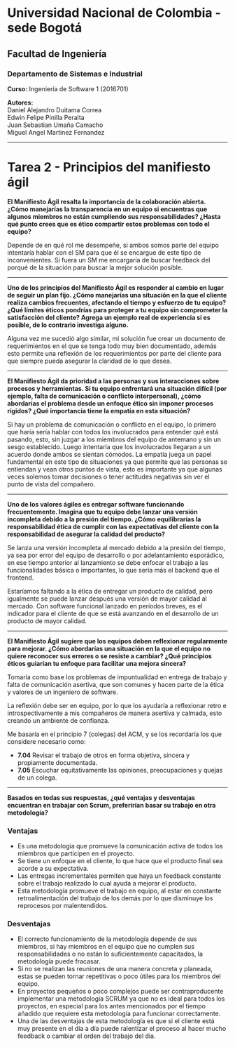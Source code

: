 # Universidad Nacional de Colombia - sede Bogotá

## Facultad de Ingeniería

### Departamento de Sistemas e Industrial

**Curso:** Ingeniería de Software 1 (2016701)

**Autores:**  
Daniel Alejandro Duitama Correa  
Edwin Felipe Pinilla Peralta  
Juan Sebastian Umaña Camacho  
Miguel Angel Martinez Fernandez  

---

# Tarea 2 - Principios del manifiesto ágil

**El Manifiesto Ágil resalta la importancia de la colaboración abierta. ¿Cómo manejarías la transparencia en un equipo si encuentras que algunos miembros no están cumpliendo sus responsabilidades? ¿Hasta qué punto crees que es ético compartir estos problemas con todo el equipo?**  

Depende de en qué rol me desempeñe, si ambos somos parte del equipo intentaría hablar con el SM para que él se encargue de este tipo de inconvenientes. Si fuera un SM me encargaría de buscar feedback del porqué de la situación para buscar la mejor solución posible.

---

**Uno de los principios del Manifiesto Ágil es responder al cambio en lugar de seguir un plan fijo. ¿Cómo manejarías una situación en la que el cliente realiza cambios frecuentes, afectando el tiempo y esfuerzo de tu equipo? ¿Qué límites éticos pondrías para proteger a tu equipo sin comprometer la satisfacción del cliente? Agrega un ejemplo real de experiencia si es posible, de lo contrario investiga alguno.**  

Alguna vez me sucedió algo similar, mi solución fue crear un documento de requerimientos en el que se tenga todo muy bien documentado, además esto permite una reflexión de los requerimientos por parte del cliente para que siempre pueda asegurar la claridad de lo que desea.

---

**El Manifiesto Ágil da prioridad a las personas y sus interacciones sobre procesos y herramientas. Si tu equipo enfrentará una situación difícil (por ejemplo, falta de comunicación o conflicto interpersonal), ¿cómo abordarías el problema desde un enfoque ético sin imponer procesos rígidos? ¿Qué importancia tiene la empatía en esta situación?**  

Si hay un problema de comunicación o conflicto en el equipo, lo primero que haría sería hablar con todos los involucrados para entender qué está pasando, esto, sin juzgar a los miembros del equipo de antemano y sin un sesgo establecido. Luego intentaría que los involucrados llegaran a un acuerdo donde ambos se sientan cómodos. La empatía juega un papel fundamental en este tipo de situaciones ya que permite que las personas se entiendan y vean otros puntos de vista, esto es importante ya que algunas veces solemos tomar decisiones o tener actitudes negativas sin ver el punto de vista del compañero.

---

**Uno de los valores ágiles es entregar software funcionando frecuentemente. Imagina que tu equipo debe lanzar una versión incompleta debido a la presión del tiempo. ¿Cómo equilibrarías la responsabilidad ética de cumplir con las expectativas del cliente con la responsabilidad de asegurar la calidad del producto?**  

Se lanza una versión incompleta al mercado debido a la presión del tiempo, ya sea por error del equipo de desarrollo o por adelantamiento esporádico, en ese tiempo anterior al lanzamiento se debe enfocar el trabajo a las funcionalidades básica o importantes, lo que sería más el backend que el frontend.  

Estaríamos faltando a la ética de entregar un producto de calidad, pero igualmente se puede lanzar después una versión de mayor calidad al mercado. Con software funcional lanzado en períodos breves, es el indicador para el cliente de que se está avanzando en el desarrollo de un producto de mayor calidad.

---

**El Manifiesto Ágil sugiere que los equipos deben reflexionar regularmente para mejorar. ¿Cómo abordarías una situación en la que el equipo no quiere reconocer sus errores o se resiste a cambiar? ¿Qué principios éticos guiarían tu enfoque para facilitar una mejora sincera?**  

Tomaría como base los problemas de impuntualidad en entrega de trabajo y falta de comunicación asertiva, que son comunes y hacen parte de la ética y valores de un ingeniero de software.

La reflexión debe ser en equipo, por lo que los ayudaría a reflexionar retro e introspectivamente a mis compañeros de manera asertiva y calmada, esto creando un ambiente de confianza.

Me basaría en el principio 7 (colegas) del ACM, y se los recordaría los que considere necesario como:  
- **7.04** Revisar el trabajo de otros en forma objetiva, sincera y propiamente documentada.  
- **7.05** Escuchar equitativamente las opiniones, preocupaciones y quejas de un colega.

---

**Basados en todas sus respuestas, ¿qué ventajas y desventajas encuentran en trabajar con Scrum, preferirían basar su trabajo en otra metodología?**

### Ventajas  
- Es una metodología que promueve la comunicación activa de todos los miembros que participen en el proyecto.  
- Se tiene un enfoque en el cliente, lo que hace que el producto final sea acorde a su expectativa.  
- Las entregas incrementales permiten que haya un feedback constante sobre el trabajo realizado lo cual ayuda a mejorar el producto.  
- Esta metodología promueve el trabajo en equipo, al estar en constante retroalimentación del trabajo de los demás por lo que disminuye los reprocesos por malentendidos.  

### Desventajas  
- El correcto funcionamiento de la metodología depende de sus miembros, si hay miembros en el equipo que no cumplen sus responsabilidades o no están lo suficientemente capacitados, la metodología puede fracasar.  
- Si no se realizan las reuniones de una manera concreta y planeada, estas se pueden tornar repetitivas o poco útiles para los miembros del equipo.  
- En proyectos pequeños o poco complejos puede ser contraproducente implementar una metodología SCRUM ya que no es ideal para todos los proyectos, en especial para los antes mencionados por el tiempo añadido que requiere esta metodología para funcionar correctamente.  
- Una de las desventajas de esta metodología es que si el cliente está muy presente en el día a día puede ralentizar el proceso al hacer mucho feedback o cambiar el orden del trabajo del día.